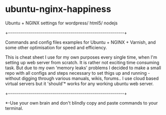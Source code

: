 ubuntu-nginx-happiness
======================

Ubuntu + NGINX settings for wordpress/ html5/ nodejs

+----------------------------------------------------------+

Commands and config files examples for Ubuntu + NGINX + Varnish, and some other optimisation for speed and efficiency.

This is cheat sheet I use for my own purposes every single time, when I'm setting up web server from scratch. It is rather not exciting time consuming task. But due to my own 'memory leaks' problems I decided to make a small repo with all configs and steps necessary to set thigs up and running - without digging through various manuals, wikis, forums.. I use cloud based virtual servers but it 'should'* works for any working ubuntu web server.

+----------------------------------------------------------+

*-Use your own brain and don't blindly copy and paste commands to your terminal.
